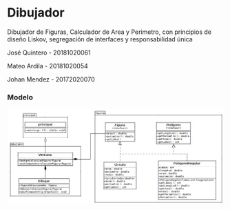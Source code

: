 # Dibujador
 Dibujador de Figuras, Calculador de Area y Perimetro, con principios de diseño Liskov, segregación de interfaces y responsabilidad única
 
 José Quintero - 20181020061
 
 Mateo Ardila - 20181020054
 
 Johan Mendez - 20172020070

### Modelo
![MODELO](modelo1.png) 
